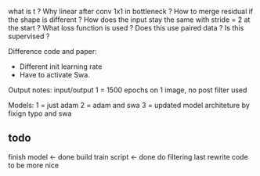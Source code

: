what is t ?
Why linear after conv 1x1 in bottleneck ?
How to merge residual if the shape is different ?
How does the input stay the same with stride = 2 at the start ?
What loss function is used ? Does this use paired data ? Is this supervised ?

Difference code and paper:
- Different init learning rate
- Have to activate Swa.


Output notes:
input/output 1 = 1500 epochs on 1 image, no post filter used

Models:
1 = just adam
2 = adam and swa
3 = updated model architeture by fixign typo and swa 


## todo
finish model <- done
build train script <- done
do filtering last
rewrite code to be more nice
